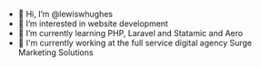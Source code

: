 - 👋 Hi, I’m @lewiswhughes
- 👀 I’m interested in website development
- 🌱 I’m currently learning PHP, Laravel and Statamic and Aero
- 💼 I'm currently working at the full service digital agency Surge Marketing Solutions

<!---
lewiswhughes/lewiswhughes is a ✨ special ✨ repository because its `README.md` (this file) appears on your GitHub profile.
You can click the Preview link to take a look at your changes.
--->
